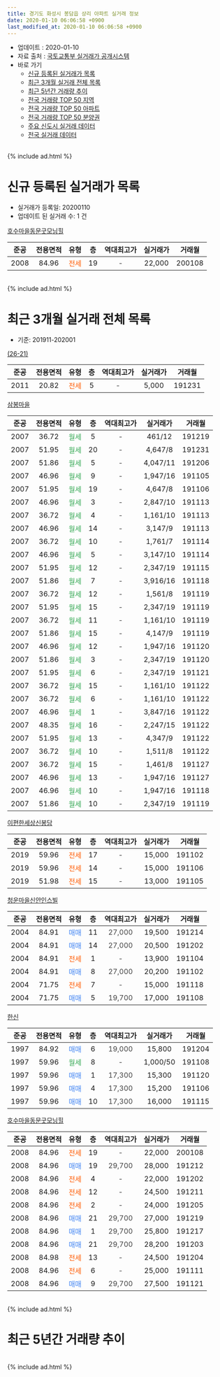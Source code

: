```yaml
---
title: 경기도 화성시 봉담읍 상리 아파트 실거래 정보
date: 2020-01-10 06:06:58 +0900
last_modified_at: 2020-01-10 06:06:58 +0900
---
```


* 업데이트 : 2020-01-10
* 자료 출처 : [국토교통부 실거래가 공개시스템](http://rt.molit.go.kr)
* 바로 가기
    * [신규 등록된 실거래가 목록](#신규-등록된-실거래가-목록)
    * [최근 3개월 실거래 전체 목록](#최근-3개월-실거래-전체-목록)
    * [최근 5년간 거래량 추이](#최근-5년간-거래량-추이)
    * [전국 거래량 TOP 50 지역](https://inasie.github.io/apt-trade-info/최근-3개월-전국에서-가장-거래가-많이-발생한-지역)
    * [전국 거래량 TOP 50 아파트](https://inasie.github.io/apt-trade-info/최근-3개월-전국에서-가장-거래가-많이-발생한-아파트)
    * [전국 거래량 TOP 50 분양권](https://inasie.github.io/apt-trade-info/최근-3개월-전국에서-가장-거래가-많이-발생한-분양권)
    * [주요 신도시 실거래 데이터](https://inasie.github.io/apt-trade-info/주요-신도시)
    * [전국 실거래 데이터](https://inasie.github.io/apt-trade-info/전국)
<br>
{% include ad.html %}
<br>

# 신규 등록된 실거래가 목록
* 실거래가 등록일: 20200110
* 업데이트 된 실거래 수: 1 건


[호수마을동문굿모닝힐](https://search.naver.com/search.naver?query=%EA%B2%BD%EA%B8%B0%EB%8F%84+%ED%99%94%EC%84%B1%EC%8B%9C+%EB%B4%89%EB%8B%B4%EC%9D%8D+%EC%83%81%EB%A6%AC+%ED%98%B8%EC%88%98%EB%A7%88%EC%9D%84%EB%8F%99%EB%AC%B8%EA%B5%BF%EB%AA%A8%EB%8B%9D%ED%9E%90)

|준공|전용면적|유형|층|역대최고가|실거래가|거래월|
|:---:|:---:|:---:|:---:|:---:|:---:|:---:|
|2008|84.96|<span style="color:#ff5a00">전세</span>|19|<span style="color:#444444">-</span>|22,000|200108|


<br>
{% include ad.html %}
<br>

# 최근 3개월 실거래 전체 목록
* 기준: 201911-202001


[(26-21)](https://search.naver.com/search.naver?query=%EA%B2%BD%EA%B8%B0%EB%8F%84+%ED%99%94%EC%84%B1%EC%8B%9C+%EB%B4%89%EB%8B%B4%EC%9D%8D+%EC%83%81%EB%A6%AC+%2826-21%29)

|준공|전용면적|유형|층|역대최고가|실거래가|거래월|
|:---:|:---:|:---:|:---:|:---:|:---:|:---:|
|2011|20.82|<span style="color:#ff5a00">전세</span>|5|<span style="color:#444444">-</span>|5,000|191231|

[삼봉마을](https://search.naver.com/search.naver?query=%EA%B2%BD%EA%B8%B0%EB%8F%84+%ED%99%94%EC%84%B1%EC%8B%9C+%EB%B4%89%EB%8B%B4%EC%9D%8D+%EC%83%81%EB%A6%AC+%EC%82%BC%EB%B4%89%EB%A7%88%EC%9D%84)

|준공|전용면적|유형|층|역대최고가|실거래가|거래월|
|:---:|:---:|:---:|:---:|:---:|:---:|:---:|
|2007|36.72|<span style="color:#34a853">월세</span>|5|<span style="color:#444444">-</span>|461/12|191219|
|2007|51.95|<span style="color:#34a853">월세</span>|20|<span style="color:#444444">-</span>|4,647/8|191231|
|2007|51.86|<span style="color:#34a853">월세</span>|5|<span style="color:#444444">-</span>|4,047/11|191206|
|2007|46.96|<span style="color:#34a853">월세</span>|9|<span style="color:#444444">-</span>|1,947/16|191105|
|2007|51.95|<span style="color:#34a853">월세</span>|19|<span style="color:#444444">-</span>|4,647/8|191106|
|2007|46.96|<span style="color:#34a853">월세</span>|3|<span style="color:#444444">-</span>|2,847/10|191113|
|2007|36.72|<span style="color:#34a853">월세</span>|4|<span style="color:#444444">-</span>|1,161/10|191113|
|2007|46.96|<span style="color:#34a853">월세</span>|14|<span style="color:#444444">-</span>|3,147/9|191113|
|2007|36.72|<span style="color:#34a853">월세</span>|10|<span style="color:#444444">-</span>|1,761/7|191114|
|2007|46.96|<span style="color:#34a853">월세</span>|5|<span style="color:#444444">-</span>|3,147/10|191114|
|2007|51.95|<span style="color:#34a853">월세</span>|12|<span style="color:#444444">-</span>|2,347/19|191115|
|2007|51.86|<span style="color:#34a853">월세</span>|7|<span style="color:#444444">-</span>|3,916/16|191118|
|2007|36.72|<span style="color:#34a853">월세</span>|12|<span style="color:#444444">-</span>|1,561/8|191119|
|2007|51.95|<span style="color:#34a853">월세</span>|15|<span style="color:#444444">-</span>|2,347/19|191119|
|2007|36.72|<span style="color:#34a853">월세</span>|11|<span style="color:#444444">-</span>|1,161/10|191119|
|2007|51.86|<span style="color:#34a853">월세</span>|15|<span style="color:#444444">-</span>|4,147/9|191119|
|2007|46.96|<span style="color:#34a853">월세</span>|12|<span style="color:#444444">-</span>|1,947/16|191120|
|2007|51.86|<span style="color:#34a853">월세</span>|3|<span style="color:#444444">-</span>|2,347/19|191120|
|2007|51.95|<span style="color:#34a853">월세</span>|6|<span style="color:#444444">-</span>|2,347/19|191121|
|2007|36.72|<span style="color:#34a853">월세</span>|15|<span style="color:#444444">-</span>|1,161/10|191122|
|2007|36.72|<span style="color:#34a853">월세</span>|6|<span style="color:#444444">-</span>|1,161/10|191122|
|2007|46.96|<span style="color:#34a853">월세</span>|1|<span style="color:#444444">-</span>|3,847/16|191122|
|2007|48.35|<span style="color:#34a853">월세</span>|16|<span style="color:#444444">-</span>|2,247/15|191122|
|2007|51.95|<span style="color:#34a853">월세</span>|13|<span style="color:#444444">-</span>|4,347/9|191122|
|2007|36.72|<span style="color:#34a853">월세</span>|10|<span style="color:#444444">-</span>|1,511/8|191122|
|2007|36.72|<span style="color:#34a853">월세</span>|15|<span style="color:#444444">-</span>|1,461/8|191127|
|2007|46.96|<span style="color:#34a853">월세</span>|13|<span style="color:#444444">-</span>|1,947/16|191127|
|2007|46.96|<span style="color:#34a853">월세</span>|10|<span style="color:#444444">-</span>|1,947/16|191118|
|2007|51.86|<span style="color:#34a853">월세</span>|10|<span style="color:#444444">-</span>|2,347/19|191119|

[이편한세상신봉담](https://search.naver.com/search.naver?query=%EA%B2%BD%EA%B8%B0%EB%8F%84+%ED%99%94%EC%84%B1%EC%8B%9C+%EB%B4%89%EB%8B%B4%EC%9D%8D+%EC%83%81%EB%A6%AC+%EC%9D%B4%ED%8E%B8%ED%95%9C%EC%84%B8%EC%83%81%EC%8B%A0%EB%B4%89%EB%8B%B4)

|준공|전용면적|유형|층|역대최고가|실거래가|거래월|
|:---:|:---:|:---:|:---:|:---:|:---:|:---:|
|2019|59.96|<span style="color:#ff5a00">전세</span>|17|<span style="color:#444444">-</span>|15,000|191102|
|2019|59.96|<span style="color:#ff5a00">전세</span>|14|<span style="color:#444444">-</span>|15,000|191106|
|2019|51.98|<span style="color:#ff5a00">전세</span>|15|<span style="color:#444444">-</span>|13,000|191105|

[청운마을신안인스빌](https://search.naver.com/search.naver?query=%EA%B2%BD%EA%B8%B0%EB%8F%84+%ED%99%94%EC%84%B1%EC%8B%9C+%EB%B4%89%EB%8B%B4%EC%9D%8D+%EC%83%81%EB%A6%AC+%EC%B2%AD%EC%9A%B4%EB%A7%88%EC%9D%84%EC%8B%A0%EC%95%88%EC%9D%B8%EC%8A%A4%EB%B9%8C)

|준공|전용면적|유형|층|역대최고가|실거래가|거래월|
|:---:|:---:|:---:|:---:|:---:|:---:|:---:|
|2004|84.91|<span style="color:#4285f3">매매</span>|11|<span style="color:#444444">27,000</span>|19,500|191214|
|2004|84.91|<span style="color:#4285f3">매매</span>|14|<span style="color:#444444">27,000</span>|20,500|191202|
|2004|84.91|<span style="color:#ff5a00">전세</span>|1|<span style="color:#444444">-</span>|13,900|191104|
|2004|84.91|<span style="color:#4285f3">매매</span>|8|<span style="color:#444444">27,000</span>|20,200|191102|
|2004|71.75|<span style="color:#ff5a00">전세</span>|7|<span style="color:#444444">-</span>|15,000|191118|
|2004|71.75|<span style="color:#4285f3">매매</span>|5|<span style="color:#444444">19,700</span>|17,000|191108|

[한신](https://search.naver.com/search.naver?query=%EA%B2%BD%EA%B8%B0%EB%8F%84+%ED%99%94%EC%84%B1%EC%8B%9C+%EB%B4%89%EB%8B%B4%EC%9D%8D+%EC%83%81%EB%A6%AC+%ED%95%9C%EC%8B%A0)

|준공|전용면적|유형|층|역대최고가|실거래가|거래월|
|:---:|:---:|:---:|:---:|:---:|:---:|:---:|
|1997|84.92|<span style="color:#4285f3">매매</span>|6|<span style="color:#444444">19,000</span>|15,800|191204|
|1997|59.96|<span style="color:#34a853">월세</span>|8|<span style="color:#444444">-</span>|1,000/50|191108|
|1997|59.96|<span style="color:#4285f3">매매</span>|1|<span style="color:#444444">17,300</span>|15,300|191120|
|1997|59.96|<span style="color:#4285f3">매매</span>|4|<span style="color:#444444">17,300</span>|15,200|191106|
|1997|59.96|<span style="color:#4285f3">매매</span>|10|<span style="color:#444444">17,300</span>|16,000|191115|


<script async src="//pagead2.googlesyndication.com/pagead/js/adsbygoogle.js"></script>
<!-- 기본 -->
<ins class="adsbygoogle"
     style="display:block"
     data-ad-client="ca-pub-2446590836940007"
     data-ad-slot="1659523306"
     data-ad-format="auto"
     data-full-width-responsive="true"></ins>
<script>
(adsbygoogle = window.adsbygoogle || []).push({});
</script>


[호수마을동문굿모닝힐](https://search.naver.com/search.naver?query=%EA%B2%BD%EA%B8%B0%EB%8F%84+%ED%99%94%EC%84%B1%EC%8B%9C+%EB%B4%89%EB%8B%B4%EC%9D%8D+%EC%83%81%EB%A6%AC+%ED%98%B8%EC%88%98%EB%A7%88%EC%9D%84%EB%8F%99%EB%AC%B8%EA%B5%BF%EB%AA%A8%EB%8B%9D%ED%9E%90)

|준공|전용면적|유형|층|역대최고가|실거래가|거래월|
|:---:|:---:|:---:|:---:|:---:|:---:|:---:|
|2008|84.96|<span style="color:#ff5a00">전세</span>|19|<span style="color:#444444">-</span>|22,000|200108|
|2008|84.96|<span style="color:#4285f3">매매</span>|19|<span style="color:#444444">29,700</span>|28,000|191212|
|2008|84.96|<span style="color:#ff5a00">전세</span>|4|<span style="color:#444444">-</span>|22,000|191202|
|2008|84.96|<span style="color:#ff5a00">전세</span>|12|<span style="color:#444444">-</span>|24,500|191211|
|2008|84.96|<span style="color:#ff5a00">전세</span>|2|<span style="color:#444444">-</span>|24,000|191205|
|2008|84.96|<span style="color:#4285f3">매매</span>|21|<span style="color:#444444">29,700</span>|27,000|191219|
|2008|84.96|<span style="color:#4285f3">매매</span>|1|<span style="color:#444444">29,700</span>|25,800|191217|
|2008|84.96|<span style="color:#4285f3">매매</span>|21|<span style="color:#444444">29,700</span>|28,200|191203|
|2008|84.98|<span style="color:#ff5a00">전세</span>|13|<span style="color:#444444">-</span>|24,500|191204|
|2008|84.96|<span style="color:#ff5a00">전세</span>|6|<span style="color:#444444">-</span>|25,000|191111|
|2008|84.96|<span style="color:#4285f3">매매</span>|9|<span style="color:#444444">29,700</span>|27,500|191121|


<br>
{% include ad.html %}
<br>

# 최근 5년간 거래량 추이


<div style="width:100%;">
    <canvas id="deal_progress" height="200"></canvas>
</div>

<script>
new Chart(document.getElementById("deal_progress"), {
    type: 'line',
    data: {
        labels: ['201501','201502','201503','201504','201505','201506','201507','201508','201509','201510','201511','201512','201601','201602','201603','201604','201605','201606','201607','201608','201609','201610','201611','201612','201701','201702','201703','201704','201705','201706','201707','201708','201709','201710','201711','201712','201801','201802','201803','201804','201805','201806','201807','201808','201809','201810','201811','201812','201901','201902','201903','201904','201905','201906','201907','201908','201909','201910','201911','201912','202001'],
        datasets: [{
            label: '매매',
            pointRadius: 1,
            data: [15, 8, 19, 11, 11, 13, 23, 11, 11, 19, 8, 9, 6, 4, 12, 8, 11, 11, 9, 11, 12, 14, 13, 19, 8, 4, 16, 17, 10, 8, 10, 8, 10, 7, 9, 6, 14, 4, 7, 6, 5, 11, 8, 3, 13, 2, 7, 3, 2, 6, 6, 3, 13, 6, 7, 8, 14, 12, 6, 7, 0],
            borderColor: "rgba(255, 201, 14, 1)",
            backgroundColor: "rgba(255, 201, 14, 0.5)",
            fill: false,
            lineTension: 0
        },{
            label: '전월세',
            pointRadius: 1,
            data: [15, 8, 13, 6, 7, 8, 10, 9, 6, 8, 11, 6, 10, 4, 9, 9, 4, 9, 3, 2, 5, 12, 7, 4, 9, 7, 8, 2, 9, 3, 7, 10, 5, 7, 18, 8, 12, 8, 5, 10, 6, 4, 2, 5, 9, 5, 6, 8, 7, 8, 8, 3, 63, 6, 17, 14, 9, 14, 33, 8, 1],
            borderColor: "rgba(0, 141, 185, 1)",
            backgroundColor: "rgba(0, 141, 185, 0.5)",
            fill: false,
            lineTension: 0
        }
        ]
    },
    options: {
        responsive: true,
        title: {
            display: false
        },
        tooltips: {
            mode: 'index',
            intersect: false
        },
        hover: {
            mode: 'nearest',
            intersect: true
        },
        scales: {
            xAxes: [{
                display: true,
                scaleLabel: {
                    display: true,
                    labelString: '년/월'
                }
            }],
            yAxes: [{
                display: true,
                ticks: {
                    suggestedMin: 0,
                },
                scaleLabel: {
                    display: true,
                    labelString: '실거래 수'
                }
            }]
        }
    }
});

</script>


<br>
{% include ad.html %}
<br>

